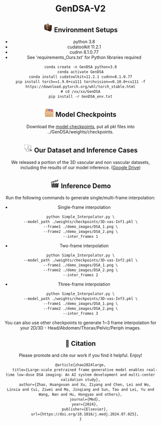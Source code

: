 <div align="center">
<h1>GenDSA-V2

## <img src='/sundry/1f9f3.gif' width="30px"> Environment Setups

* python 3.8
* cudatoolkit 11.2.1
* cudnn 8.1.0.77
* See 'requirements_Ours.txt' for Python libraries required

```shell
conda create -n GenDSA python=3.8
conda activate GenDSA
conda install cudatoolkit=11.2.1 cudnn=8.1.0.77
pip install torch==1.9.0+cu111 torchvision==0.10.0+cu111 -f https://download.pytorch.org/whl/torch_stable.html
# cd /xx/xx/GenDSA
pip install -r GenDSA_env.txt
```


## <img src='/sundry/1f5c2-fe0f.gif' width="30px"> Model Checkpoints
Download the [model checkpoints](https://drive.google.com/drive/folders/1lB0jEF581p5csDq1VzLhjCCaIVCBXmx_?usp=sharing), put all pkl files into ../GenDSA/weights/checkpoints.

## <img src='/sundry/听诊器.gif' width="30px"> Our Dataset and Inference Cases
We released a portion of the 3D vascular and non vascular datasets, including the results of our model inference. ([Google Drive](https://drive.google.com/drive/folders/1t-esIdUnVcZdFXmSGhGcwhcpI0KyGKY0?usp=sharing))


## <img src='/sundry/1f3ac.gif' width="30px"> Inference Demo
Run the following commands to generate single/multi-frame interpolation:

* Single-frame interpolation
```shell
python Simple_Interpolator.py \
--model_path ./weights/checkpoints/3D-vas-Inf1.pkl \
--frame1 ./demo_images/DSA_1.png \
--frame2 ./demo_images/DSA_2.png \
--inter_frames 1
```

* Two-frame interpolation
```shell
python Simple_Interpolator.py \
--model_path ./weights/checkpoints/3D-vas-Inf2.pkl \
--frame1 ./demo_images/DSA_1.png \
--frame2 ./demo_images/DSA_2.png \
--inter_frames 2
```

* Three-frame interpolation
```shell
python Simple_Interpolator.py \
--model_path ./weights/checkpoints/3D-vas-Inf3.pkl \
--frame1 ./demo_images/DSA_1.png \
--frame2 ./demo_images/DSA_2.png \
--inter_frames 3
```

You can also use other checkpoints to generate 1~3 frame interpolation for your 2D/3D - Head/Abdomen/Thorax/Pelvic/Periph images.

## 💖 Citation
Please promote and cite our work if you find it helpful. Enjoy!
```shell
@article{zhao2024large,
    title={Large-scale pretrained frame generative model enables real-time low-dose DSA imaging: An AI system development and multi-center validation study},
    author={Zhao, Huangxuan and Xu, Ziyang and Chen, Lei and Wu, Linxia and Cui, Ziwei and Ma, Jinqiang and Sun, Tao and Lei, Yu and Wang, Nan and Hu, Hongyao and others},
    journal={Med},
    year={2024},
    publisher={Elsevier},
    url={https://doi.org/10.1016/j.medj.2024.07.025},
}
```
